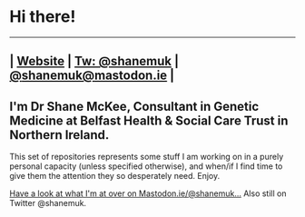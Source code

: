 # Hi there!
-----
| [Website](https://shanemuk.github.io) | [Tw: @shanemuk](https://twitter.com/shanemuk) | [@shanemuk@mastodon.ie](https://mastodon.ie/@shanemuk) |
-----

## I'm Dr Shane McKee, Consultant in Genetic Medicine at Belfast Health & Social Care Trust in Northern Ireland.

This set of repositories represents some stuff I am working on in a purely personal capacity (unless specified otherwise), and when/if I find time to give them the attention they so desperately need. Enjoy.

<!--
**shanemuk/shanemuk** is a ✨ _special_ ✨ repository because its `README.md` (this file) appears on your GitHub profile.

Here are some ideas to get you started:

- 🔭 I’m currently working on ...
- 🌱 I’m currently learning ...
- 👯 I’m looking to collaborate on ...
- 🤔 I’m looking for help with ...
- 💬 Ask me about ...
- 📫 How to reach me: ...
- 😄 Pronouns: ...
- ⚡ Fun fact: ...
-->

<html>
<a rel="me" href="https://mastodon.ie/@shanemuk">Have a look at what I'm at over on Mastodon.ie/@shanemuk...</a>
</html>
Also still on Twitter @shanemuk.
